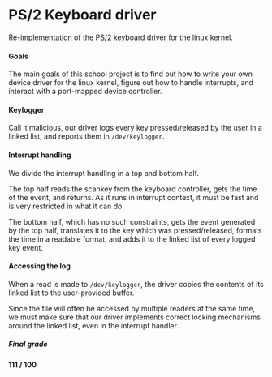 # PS/2 Keyboard driver

Re-implementation of the PS/2 keyboard driver for the linux kernel.

#### Goals

The main goals of this school project is to find out how to write your own device driver for the linux kernel, 
figure out how to handle interrupts, and interact with a port-mapped device controller.

#### Keylogger

Call it malicious, our driver logs every key pressed/released by the user in a linked list, 
and reports them in `/dev/keylogger`.

#### Interrupt handling

We divide the interrupt handling in a top and bottom half. 

The top half reads the scankey from the keyboard controller, gets the time of the event, and returns.
As it runs in interrupt context, it must be fast and is very restricted in what it can do.

The bottom half, which has no such constraints, gets the event generated by the top half, 
translates it to the key which was pressed/released, formats the time in a readable format,
and adds it to the linked list of every logged key event.

#### Accessing the log

When a read is made to `/dev/keylogger`, the driver copies the contents of its linked list 
to the user-provided buffer. 

Since the file will often be accessed by multiple readers at the same time,
we must make sure that our driver implements correct locking mechanisms around the linked list,
even in the interrupt handler.

##### Final grade

**111 / 100**